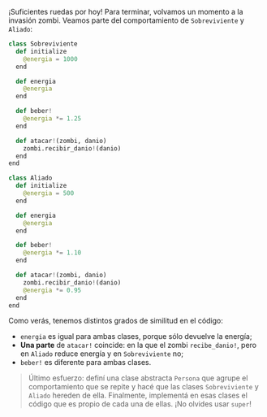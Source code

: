 ¡Suficientes ruedas por hoy! Para terminar, volvamos un momento a la invasión zombi. Veamos parte del comportamiento de `Sobreviviente` y `Aliado`:

```python
class Sobreviviente
  def initialize
    @energia = 1000
  end

  def energia
    @energia
  end

  def beber!
    @energia *= 1.25
  end

  def atacar!(zombi, danio)
    zombi.recibir_danio!(danio)
  end
end

class Aliado
  def initialize
    @energia = 500
  end

  def energia
    @energia
  end

  def beber!
    @energia *= 1.10
  end

  def atacar!(zombi, danio)
    zombi.recibir_danio!(danio)
    @energia *= 0.95
  end
end
```

Como verás, tenemos distintos grados de similitud en el código:

* `energia` es igual para ambas clases, porque sólo devuelve la energía;
* **Una parte** de `atacar!` coincide: en la que el zombi `recibe_danio!`, pero en `Aliado` reduce energía y en `Sobreviviente` no;
* `beber!` es diferente para ambas clases.

> Último esfuerzo: definí una clase abstracta `Persona` que agrupe el comportamiento que se repite y hacé que las clases `Sobreviviente` y `Aliado` hereden de ella. Finalmente, implementá en esas clases el código que es propio de cada una de ellas. ¡No olvides usar `super`!
